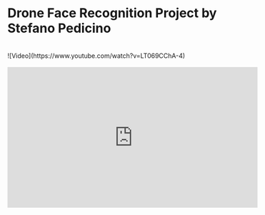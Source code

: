 # Drone Face Recognition Project by Stefano Pedicino




<br>
![Video](https://www.youtube.com/watch?v=LT069CChA-4)
<br/>



<br>
<div class='embed-responsive embed-responsive-16by9'>
<iframe width="560" height="315" src="https://www.youtube.com/embed/LT069CChA-4" title="YouTube video player" frameborder="0" allow="accelerometer; autoplay; clipboard-write; encrypted-media; gyroscope; picture-in-picture" allowfullscreen></iframe>
</div>
<br/>
